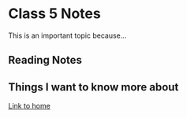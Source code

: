 # Class 5 Notes

This is an important topic because...

## Reading Notes

## Things I want to know more about

[Link to home](https://mikeshen7.github.io/reading-notes)
